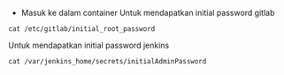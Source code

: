 - Masuk ke dalam container
Untuk mendapatkan initial password gitlab
```shell
cat /etc/gitlab/initial_root_password
```
Untuk mendapatkan initial password jenkins
```shell
cat /var/jenkins_home/secrets/initialAdminPassword
```